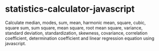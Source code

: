 # statistics-calculator-javascript
Calculate median, modes, sum, mean, harmonic mean, square, cubic, square sum, sum square, mean square, root mean square, variance, standard deviation, standardization, skewness, covariance, correlation coefficient, determination coefficient and linear regression equation using javascript.
